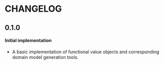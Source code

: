 # CHANGELOG

## 0.1.0

#### Initial implementation

- A basic implementation of functional value objects and corresponding domain model generation tools.
